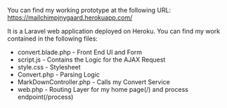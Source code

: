 You can find my working prototype at the following URL: https://mailchimpjnygaard.herokuapp.com/

It is a Laravel web application deployed on Heroku. You can find my work contained in the following files:

- convert.blade.php - Front End UI and Form
- script.js - Contains the Logic for the AJAX Request
- style.css - Stylesheet
- Convert.php - Parsing Logic
- MarkDownController.php - Calls my Convert Service
- web.php - Routing Layer for my home page(/) and process endpoint(/process)
